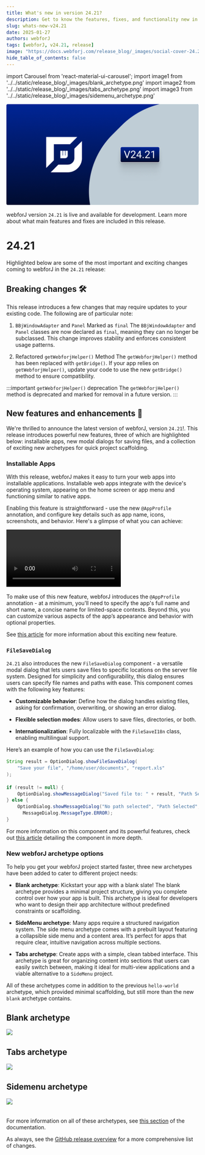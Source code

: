 ```yaml
---
title: What's new in version 24.21?
description: Get to know the features, fixes, and functionality new in webforJ version 24.21.
slug: whats-new-v24.21
date: 2025-01-27
authors: webforJ
tags: [webforJ, v24.21, release]
image: "https://docs.webforj.com/release_blog/_images/social-cover-24.21.png"
hide_table_of_contents: false
---
```


import Carousel from 'react-material-ui-carousel';
import image1 from '../../static/release_blog/\_images/blank_archetype.png'
import image2 from '../../static/release_blog/\_images/tabs_archetype.png'
import image3 from '../../static/release_blog/\_images/sidemenu_archetype.png'

![cover image](../../static/release_blog/_images/24.21.png)

webforJ version `24.21` is live and available for development. Learn more about what main features and fixes are included in this release.

<!-- truncate -->

# 24.21

Highlighted below are some of the most important and exciting changes coming to webforJ in the `24.21` release:

## Breaking changes 🛠

This release introduces a few changes that may require updates to your existing code. The following are of particular note:

1) `BBjWindowAdapter` and `Panel` Marked as `final`
The `BBjWindowAdapter` and `Panel` classes are now declared as `final`, meaning they can no longer be subclassed. This change improves stability and enforces consistent usage patterns.

2) Refactored `getWebforjHelper()` Method
The `getWebforjHelper()` method has been replaced with `getBridge()`. If your app relies on `getWebforjHelper()`, update your code to use the new `getBridge()` method to ensure compatibility.

:::important `getWebforjHelper()` deprecation
The `getWebforjHelper()` method is deprecated and marked for removal in a future version. 
:::

## New features and enhancements 🎉

We're thrilled to announce the latest version of webforJ, version `24.21`!. This release introduces powerful new features, three of which are highlighted below: installable apps, new modal dialogs for saving files, and a collection of exciting new archetypes for quick project scaffolding.

<!-- vale off -->

### Installable Apps

<!-- vale on -->

With this release, webforJ makes it easy to turn your web apps into installable applications. Installable web apps integrate with the device's operating system, appearing on the home screen or app menu and functioning similar to native apps.

Enabling this feature is straightforward - use the new `@AppProfile` annotation, and configure key details such as app name, icons, screenshots, and behavior. Here's a glimpse of what you can achieve:

<div class="videos-container">
  <video controls>
    <source src="/video/install-android.mp4" type="video/mp4"/>
  </video>
</div>

To make use of this new feature, webforJ introduces the `@AppProfile` annotation - at a minimum, you’ll need to specify the app's full name and short name, a concise name for limited-space contexts. Beyond this, you can customize various aspects of the app’s appearance and behavior with optional properties.

See [this article](../../docs/configuration/installable-apps) for more information about this exciting new feature.

### `FileSaveDialog`

`24.21` also introduces the new `FileSaveDialog` component - a versatile modal dialog that lets users save files to specific locations on the server file system. Designed for simplicity and configurability, this dialog ensures users can specify file names and paths with ease. This component comes with the following key features:

- **Customizable behavior**: Define how the dialog handles existing files, asking for confirmation, overwriting, or showing an error dialog.

- **Flexible selection modes**: Allow users to save files, directories, or both.

- **Internationalization**: Fully localizable with the `FileSaveI18n` class, enabling multilingual support.

Here’s an example of how you can use the `FileSaveDialog`:

```java
String result = OptionDialog.showFileSaveDialog(
    "Save your file", "/home/user/documents", "report.xls"
);

if (result != null) {
    OptionDialog.showMessageDialog("Saved file to: " + result, "Path Selected");
} else {
    OptionDialog.showMessageDialog("No path selected", "Path Selected",
      MessageDialog.MessageType.ERROR);
}
```

<!-- vale off -->

For more information on this component and its powerful features, check out [this article](../../docs/components/option-dialogs/file-save) detailing the component in more depth.

<!-- vale on -->

### New webforJ archetype options

To help you get your webforJ project started faster, three new archetypes have been added to cater to different project needs:

<!-- vale off -->

- **Blank archetype**: Kickstart your app with a blank slate! The blank archetype provides a minimal project structure, giving you complete control over how your app is built. This archetype is ideal for developers who want to design their app architecture without predefined constraints or scaffolding.
<!-- vale on -->

<!-- ![cover image](../../static/release_blog/_images/blank_archetype.png) -->

- **SideMenu archetype**: Many apps require a structured navigation system. The side menu archetype comes with a prebuilt layout featuring a collapsible side menu and a content area. It’s perfect for apps that require clear, intuitive navigation across multiple sections.

<!-- ![cover image](../../static/release_blog/_images/sidemenu_archetype.png) -->

- **Tabs archetype**: Create apps with a simple, clean tabbed interface. This archetype is great for organizing content into sections that users can easily switch between, making it ideal for multi-view applications and a viable alternative to a `SideMenu` project.

<!-- ![cover image](../../static/release_blog/_images/tabs_archetype.png) -->

All of these archetypes come in addition to the previous `hello-world` archetype, which provided minimal scaffolding, but still more than the new `blank` archetype contains.
<Carousel navButtonsAlwaysVisible={true}>
  <div style={{ display: 'flex', flexDirection: 'column', alignItems: 'center' }}>
    <h2>Blank archetype</h2>
    <img src={image1}/>
  </div>
  <div style={{ display: 'flex', flexDirection: 'column', alignItems: 'center' }}>
    <h2>Tabs archetype</h2>
    <img src={image2}/>
  </div>
  <div style={{ display: 'flex', flexDirection: 'column', alignItems: 'center' }}>
    <h2>Sidemenu archetype</h2>
    <img src={image3}/>
  </div>
</Carousel>
<br />

For more information on all of these archetypes, see [this section](../../docs/building-ui/archetypes/overview) of the documentation.

As always, see the [GitHub release overview](https://github.com/webforj/webforj/releases/tag/24.21) for a more comprehensive list of changes. 
